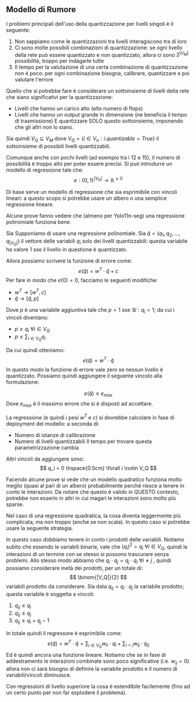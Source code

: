 ## Modello di Rumore
I problemi principali dell'uso della quantizzazione per livelli singoli è il seguente:
1. Non sappiamo come le quantizzazioni tra livelli interagiscono tra di loro
2. Ci sono molte possibili combinazioni di quantizzazione: se ogni livello della rete può essere quantizzato e non quantizzato, allora ci sono $2^{|V_M|}$ possibilità, troppo per indagarle tutte 
3. Il tempo per la valutazione di una certa combinazione di quantizzazione non è poco: per ogni combinazione bisogna, calibrare, quantizzare e poi valutare l'errore

Quello che si potrebbe fare è considerare un sottoinsieme di livelli della rete che siano significativi per la quantizzazione:
- Livelli che hanno un carico alto (alto numero di flops)
- Livelli che hanno un output grande in dimensione (ne beneficia il tempo di trasmissione)
E quantizzare SOLO questo sottoinsieme, imponendo che gli altri non lo siano.

Sia quindi $V_{Q} \subseteq V_M$ dove $V_Q = \{ i \in V_n : i.quantizable = True \}$ il sottoinsieme di possibili livelli quantizzabili.

Comunque anche con pochi livelli (ad esempio tra i 12 e 15), il numero di possibilità è troppo alto per poter essere precisi. Si può introdurre un modello di regressione tale che:
$$
e : \{0,1\}^{|V_Q|} \rightarrow \mathbb{R}^{\ge 0}
$$

Di base serve un modello di regressione che sia esprimibile con vincoli lineari: a questo scopo si potrebbe usare un albero o una semplice regressione lineare.

Alcune prove fanno vedere che (almeno per Yolo11n-seg) una regressione polinomiale funziona bene.

Sia 
Supponiamo di usare una regressione polinomiale. Sia $\hat{q} = (q_1, q_2, ..., q_{|V_Q|})$ il vettore delle variabili $q_i$ solo dei livelli quantizzabili: questa variabile ha valore 1 sse il livello in questione è quantizzato.

Allora possiamo scrivere la funzione di errore come:
$$
e(\hat{q}) = w^T \cdot \hat{q} + c
$$
Per fare in modo che $e(0) = 0$, facciamo le seguenti modifiche:
- $w^T \rightarrow [w^T, c]$
- $\hat{q} \rightarrow [\hat{q}, p]$ 

Dove $p$ è una variabile aggiuntiva tale che $p = 1$ sse $\exists i : q_i = 1$; da cui i vincoli diventano:
- $p \ge q_i$   $\forall i \in V_Q$
- $p \le \sum_{i \in V_Q} q_i$

Da cui quindi otteniamo:
$$
e(\hat{q}) = w^T \cdot \hat{q}
$$
In questo modo la funzione di errore vale zero se nessun livello è quantizzato. Possiamo quindi aggiungere il seguente vincolo alla formulazione:

$$
e(\hat q) \le e_{max}
$$
Dove $e_{max}$ è il massimo errore che si è disposti ad accettare.

La regressione (e quindi i pesi $w^T$ e $c$) si dovrebbe calcolare in fase di deployment del modello: a seconda di:
- Numero di istanze di calibrazione 
- Numero di livelli quantizzabili
Il tempo per trovare questa parametrizzazione cambia


Altri vincoli da aggiungere sono:
$$
q_i = 0 \hspace{0.5cm} \forall i \notin V_Q
$$


Facendo alcune prove si vede che un modello quadratico funziona molto meglio (quasi al pari di un albero) probabilmente perché riesce a tenere in conto le interazioni. Da notare che questo è valido in QUESTO contesto, potrebbe non esserlo in altri in cui magari le interazioni sono molto più sparse.

Nel caso di una regressione quadratica, la cosa diventa leggermente più complicata, ma non troppo (anche se non scala). In questo caso si potrebbe usare la seguente strategia.

In questo caso dobbiamo tenere in conto i prodotti delle variabili. Notiamo subito che essendo le variabili binarie, vale che $(q_i)^2 = q_i$   $\forall i \in V_Q$, quindi le interazioni di un termine con se stesso si possono trascurare senza problemi. Allo stesso modo abbiamo che $q_i \cdot q_j = q_j \cdot q_i$  $\forall i \neq j$ , quindi possiamo considerare metà dei prodotti, per un totale di:
$$
\binom{|V_Q|}{2}
$$
variabili prodotto da considerare. Sia data $q_{ij} = q_i \cdot q_j$ la variabile prodotto; questa variabile è soggetta a vincoli:
1. $q_{ij} \le q_i$
2. $q_{ij} \le q_j$
3. $q_{ij} \ge q_i + q_j - 1$

In totale quindi il regressore è esprimibile come:
$$e(\hat q) = w^T \cdot \hat q = \sum_{i \in V_Q} w_{ii} \cdot q_i + \sum_{i < j} w_{ij} \cdot q_{ij}
$$
Ed è quindi ancora una funzione lineare. Notiamo che se in fase di addestramento le interazioni combinate sono poco significative (i.e. $w_{ij} = 0$) allora non ci sarà bisogno di definire la variabile prodotto e il numero di variabili/vincoli diminuisce.

Con regressioni di livello superiore la cosa è estendibile facilemente (fino ad un certo punto per non far esplodere il problema).